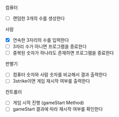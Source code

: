 컴퓨터
- [ ] 랜덤한  3개의 수를 생성한다

사람
- [X] 연속한 3자리의 수를 입력한다
- [ ] 3자리 수가 아니면 프로그램을 종료한다
- [ ] 중복된 숫자가 하나라도 존재하면 프로그램을 종료한다

판별기
- [ ] 컴퓨터 숫자와 사람 숫자를 비교해서 결과 출력한다
- [ ] 3strike이면 게임 재시작 여부를 출력한다

컨트롤러 
- [ ] 게임 시작 진행 (gameStart Method) 
- [ ] gameStart 결과에 따라 재시작 여부를 확인한다